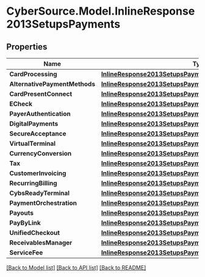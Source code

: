 # CyberSource.Model.InlineResponse2013SetupsPayments
## Properties

Name | Type | Description | Notes
------------ | ------------- | ------------- | -------------
**CardProcessing** | [**InlineResponse2013SetupsPaymentsCardProcessing**](InlineResponse2013SetupsPaymentsCardProcessing.md) |  | [optional] 
**AlternativePaymentMethods** | [**InlineResponse2013SetupsPaymentsAlternativePaymentMethods**](InlineResponse2013SetupsPaymentsAlternativePaymentMethods.md) |  | [optional] 
**CardPresentConnect** | [**InlineResponse2013SetupsPaymentsCardProcessing**](InlineResponse2013SetupsPaymentsCardProcessing.md) |  | [optional] 
**ECheck** | [**InlineResponse2013SetupsPaymentsCardProcessing**](InlineResponse2013SetupsPaymentsCardProcessing.md) |  | [optional] 
**PayerAuthentication** | [**InlineResponse2013SetupsPaymentsCardProcessing**](InlineResponse2013SetupsPaymentsCardProcessing.md) |  | [optional] 
**DigitalPayments** | [**InlineResponse2013SetupsPaymentsDigitalPayments**](InlineResponse2013SetupsPaymentsDigitalPayments.md) |  | [optional] 
**SecureAcceptance** | [**InlineResponse2013SetupsPaymentsCardProcessing**](InlineResponse2013SetupsPaymentsCardProcessing.md) |  | [optional] 
**VirtualTerminal** | [**InlineResponse2013SetupsPaymentsCardProcessing**](InlineResponse2013SetupsPaymentsCardProcessing.md) |  | [optional] 
**CurrencyConversion** | [**InlineResponse2013SetupsPaymentsCardProcessing**](InlineResponse2013SetupsPaymentsCardProcessing.md) |  | [optional] 
**Tax** | [**InlineResponse2013SetupsPaymentsDigitalPayments**](InlineResponse2013SetupsPaymentsDigitalPayments.md) |  | [optional] 
**CustomerInvoicing** | [**InlineResponse2013SetupsPaymentsDigitalPayments**](InlineResponse2013SetupsPaymentsDigitalPayments.md) |  | [optional] 
**RecurringBilling** | [**InlineResponse2013SetupsPaymentsCardProcessing**](InlineResponse2013SetupsPaymentsCardProcessing.md) |  | [optional] 
**CybsReadyTerminal** | [**InlineResponse2013SetupsPaymentsCardProcessing**](InlineResponse2013SetupsPaymentsCardProcessing.md) |  | [optional] 
**PaymentOrchestration** | [**InlineResponse2013SetupsPaymentsDigitalPayments**](InlineResponse2013SetupsPaymentsDigitalPayments.md) |  | [optional] 
**Payouts** | [**InlineResponse2013SetupsPaymentsCardProcessing**](InlineResponse2013SetupsPaymentsCardProcessing.md) |  | [optional] 
**PayByLink** | [**InlineResponse2013SetupsPaymentsDigitalPayments**](InlineResponse2013SetupsPaymentsDigitalPayments.md) |  | [optional] 
**UnifiedCheckout** | [**InlineResponse2013SetupsPaymentsDigitalPayments**](InlineResponse2013SetupsPaymentsDigitalPayments.md) |  | [optional] 
**ReceivablesManager** | [**InlineResponse2013SetupsPaymentsDigitalPayments**](InlineResponse2013SetupsPaymentsDigitalPayments.md) |  | [optional] 
**ServiceFee** | [**InlineResponse2013SetupsPaymentsCardProcessing**](InlineResponse2013SetupsPaymentsCardProcessing.md) |  | [optional] 

[[Back to Model list]](../README.md#documentation-for-models) [[Back to API list]](../README.md#documentation-for-api-endpoints) [[Back to README]](../README.md)

